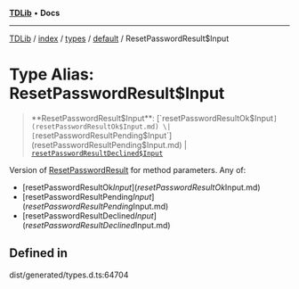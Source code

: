 [**TDLib**](../../../../../../README.md) • **Docs**

***

[TDLib](../../../../../../modules.md) / [index](../../../../../README.md) / [types](../../../README.md) / [default](../README.md) / ResetPasswordResult$Input

# Type Alias: ResetPasswordResult$Input

> **ResetPasswordResult$Input**: [`resetPasswordResultOk$Input`](resetPasswordResultOk$Input.md) \| [`resetPasswordResultPending$Input`](resetPasswordResultPending$Input.md) \| [`resetPasswordResultDeclined$Input`](resetPasswordResultDeclined$Input.md)

Version of [ResetPasswordResult](ResetPasswordResult.md) for method parameters.
Any of:
- [resetPasswordResultOk$Input](resetPasswordResultOk$Input.md)
- [resetPasswordResultPending$Input](resetPasswordResultPending$Input.md)
- [resetPasswordResultDeclined$Input](resetPasswordResultDeclined$Input.md)

## Defined in

dist/generated/types.d.ts:64704
